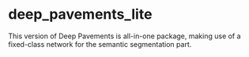 # deep_pavements_lite
This version of Deep Pavements is all-in-one package, making use of a fixed-class network for the semantic segmentation part.

